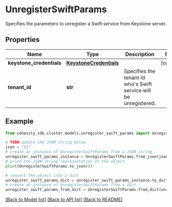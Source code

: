 # UnregisterSwiftParams

Specifies the parameters to unregister a Swift service from Keystone server.

## Properties

Name | Type | Description | Notes
------------ | ------------- | ------------- | -------------
**keystone_credentials** | [**KeystoneCredentials**](KeystoneCredentials.md) |  | [optional] 
**tenant_id** | **str** | Specifies the tenant Id who&#39;s Swift service will be unregistered. | 

## Example

```python
from cohesity_sdk.cluster.models.unregister_swift_params import UnregisterSwiftParams

# TODO update the JSON string below
json = "{}"
# create an instance of UnregisterSwiftParams from a JSON string
unregister_swift_params_instance = UnregisterSwiftParams.from_json(json)
# print the JSON string representation of the object
print(UnregisterSwiftParams.to_json())

# convert the object into a dict
unregister_swift_params_dict = unregister_swift_params_instance.to_dict()
# create an instance of UnregisterSwiftParams from a dict
unregister_swift_params_from_dict = UnregisterSwiftParams.from_dict(unregister_swift_params_dict)
```
[[Back to Model list]](../README.md#documentation-for-models) [[Back to API list]](../README.md#documentation-for-api-endpoints) [[Back to README]](../README.md)


